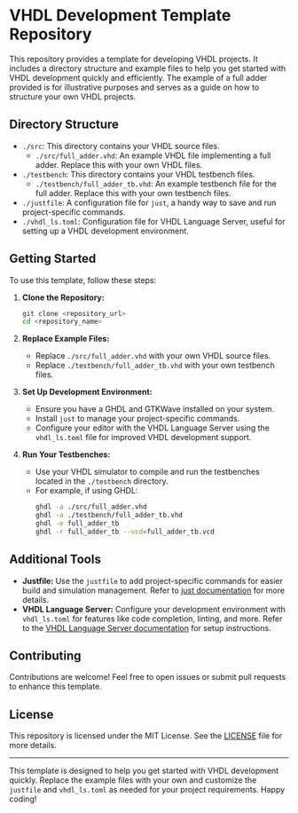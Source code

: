 # VHDL Development Template Repository

This repository provides a template for developing VHDL projects. It includes a directory structure and example files to help you get started with VHDL development quickly and efficiently. The example of a full adder provided is for illustrative purposes and serves as a guide on how to structure your own VHDL projects.

## Directory Structure

- `./src`: This directory contains your VHDL source files.
  - `./src/full_adder.vhd`: An example VHDL file implementing a full adder. Replace this with your own VHDL files.
- `./testbench`: This directory contains your VHDL testbench files.
  - `./testbench/full_adder_tb.vhd`: An example testbench file for the full adder. Replace this with your own testbench files.
- `./justfile`: A configuration file for `just`, a handy way to save and run project-specific commands.
- `./vhdl_ls.toml`: Configuration file for VHDL Language Server, useful for setting up a VHDL development environment.

## Getting Started

To use this template, follow these steps:

1. **Clone the Repository:**
   ```sh
   git clone <repository_url>
   cd <repository_name>
   ```

2. **Replace Example Files:**
   - Replace `./src/full_adder.vhd` with your own VHDL source files.
   - Replace `./testbench/full_adder_tb.vhd` with your own testbench files.

3. **Set Up Development Environment:**
   - Ensure you have a GHDL and GTKWave installed on your system.
   - Install `just` to manage your project-specific commands.
   - Configure your editor with the VHDL Language Server using the `vhdl_ls.toml` file for improved VHDL development support.

4. **Run Your Testbenches:**
   - Use your VHDL simulator to compile and run the testbenches located in the `./testbench` directory.
   - For example, if using GHDL:
     ```sh
     ghdl -a ./src/full_adder.vhd
     ghdl -a ./testbench/full_adder_tb.vhd
     ghdl -e full_adder_tb
     ghdl -r full_adder_tb --vcd=full_adder_tb.vcd
     ```

## Additional Tools

- **Justfile:** Use the `justfile` to add project-specific commands for easier build and simulation management. Refer to [just documentation](https://github.com/casey/just) for more details.
- **VHDL Language Server:** Configure your development environment with `vhdl_ls.toml` for features like code completion, linting, and more. Refer to the [VHDL Language Server documentation](https://github.com/VHDL-LS) for setup instructions.

## Contributing

Contributions are welcome! Feel free to open issues or submit pull requests to enhance this template.

## License

This repository is licensed under the MIT License. See the [LICENSE](./LICENSE) file for more details.

---

This template is designed to help you get started with VHDL development quickly. Replace the example files with your own and customize the `justfile` and `vhdl_ls.toml` as needed for your project requirements. Happy coding!